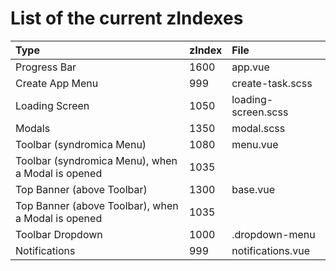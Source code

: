 # List of the current zIndexes

|Type|zIndex|File|
|:-|:-|:-|
|Progress Bar|1600|app.vue|
|Create App Menu|999|create-task.scss|
|Loading Screen|1050|loading-screen.scss|
|Modals|1350|modal.scss|
|Toolbar (syndromica Menu)|1080|menu.vue|
|Toolbar (syndromica Menu), when a Modal is opened|1035||
|Top Banner (above Toolbar)|1300|base.vue|
|Top Banner (above Toolbar), when a Modal is opened|1035|
|Toolbar Dropdown|1000|.dropdown-menu|
|Notifications|999|notifications.vue|
